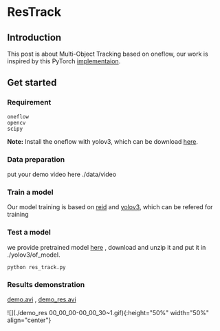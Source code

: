 # ResTrack

## Introduction
This post is about Multi-Object Tracking based on oneflow, our work is inspired by this PyTorch [implementaion](https://github.com/ZQPei/deep_sort_pytorch).



## Get started

### Requirement

```
oneflow
opencv
scipy
```
**Note:** Install the oneflow with yolov3, which can be download [here](https://oneflow-static.oss-cn-beijing.aliyuncs.com/train_data_zjlab/restrack/oneflow-0.2b2-cp36-cp36m-linux_x86_64.whl).


### Data preparation

put your demo video here ./data/video

### Train a model

Our model training is based on [reid](https://github.com/Oneflow-Inc/oneflow_vision_model/tree/main/Re-ID) and [yolov3](https://github.com/Oneflow-Inc/oneflow_yolov3), which can be refered for training 


### Test a model

we provide pretrained model [here](https://oneflow-static.oss-cn-beijing.aliyuncs.com/train_data_zjlab/restrack/yolov3_model_python.zip) , download and unzip it and put it in ./yolov3/of_model.

```python res_track.py```



### Results demonstration

[demo.avi](https://oneflow-static.oss-cn-beijing.aliyuncs.com/train_data_zjlab/restrack/demo.avi) , [demo_res.avi](https://oneflow-static.oss-cn-beijing.aliyuncs.com/train_data_zjlab/restrack/demo_res.avi)

![](./demo_res 00_00_00-00_00_30~1.gif){:height="50%" width="50%" align="center"}
